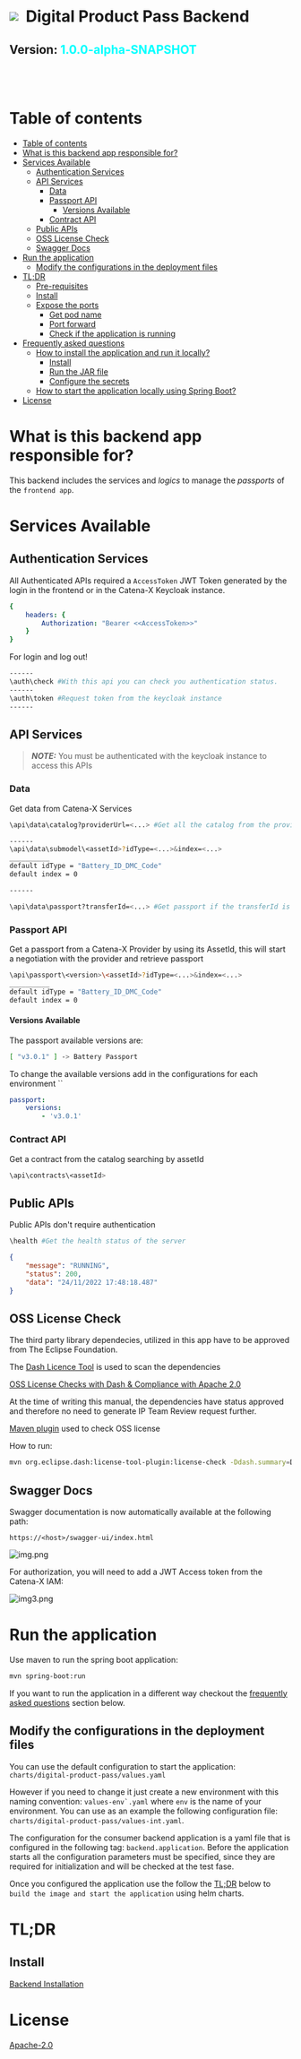 <!--
  Catena-X - Product Passport Consumer Backend
 
  Copyright (c) 2022, 2023 BASF SE, BMW AG, Henkel AG & Co. KGaA

  See the NOTICE file(s) distributed with this work for additional
  information regarding copyright ownership.
 
  This program and the accompanying materials are made available under the
  terms of the Apache License, Version 2.0 which is available at
  https://www.apache.org/licenses/LICENSE-2.0.
 
  Unless required by applicable law or agreed to in writing, software
  distributed under the License is distributed on an "AS IS" BASIS
  WITHOUT WARRANTIES OR CONDITIONS OF ANY KIND,
  either express or implied. See the
  License for the specific language govern in permissions and limitations
  under the License.
 
  SPDX-License-Identifier: Apache-2.0
-->

<h1 style="display:flex; align-items: center;"><img src="../../docs/catena-x-logo.svg"/>&nbsp;&nbsp;Digital Product Pass Backend</h1>


<h2><strong>Version</strong>: <span style="color: cyan">1.0.0-alpha-SNAPSHOT</span><h2>

<br>

# Table of contents
<!-- TOC -->
- [Table of contents](#table-of-contents)
- [What is this backend app responsible for?](#what-is-this-backend-app-responsible-for)
- [Services Available](#services-available)
  - [Authentication Services](#authentication-services)
  - [API Services](#api-services)
    - [Data](#data)
    - [Passport API](#passport-api)
      - [Versions Available](#versions-available)
    - [Contract API](#contract-api)
  - [Public APIs](#public-apis)
  - [OSS License Check](#oss-license-check)
  - [Swagger Docs](#swagger-docs)
- [Run the application](#run-the-application)
  - [Modify the configurations in the deployment files](#modify-the-configurations-in-the-deployment-files)
- [TL;DR](#tldr)
  - [Pre-requisites](#pre-requisites)
  - [Install](#install)
  - [Expose the ports](#expose-the-ports)
    - [Get pod name](#get-pod-name)
    - [Port forward](#port-forward)
    - [Check if the application is running](#check-if-the-application-is-running)
- [Frequently asked questions](#frequently-asked-questions)
  - [How to install the application and run it locally?](#how-to-install-the-application-and-run-it-locally)
    - [Install](#install-1)
    - [Run the JAR file](#run-the-jar-file)
    - [Configure the secrets](#configure-the-secrets)
  - [How to start the application locally using Spring Boot?](#how-to-start-the-application-locally-using-spring-boot)
- [License](#license)
<!-- TOC -->

# What is this backend app responsible for?

This backend includes the services and *logics* to manage the *passports* of the `frontend app`.

# Services Available

## Authentication Services
All Authenticated APIs required a `AccessToken` JWT Token generated by the login in the frontend or in the Catena-X Keycloak instance.

```yaml
{
    headers: {
        Authorization: "Bearer <<AccessToken>>"
    }
}
```

For login and log out!
```bash
------
\auth\check #With this api you can check you authentication status.
------
\auth\token #Request token from the keycloak instance
------
```

## API Services
>  **_NOTE:_** You must be authenticated with the keycloak instance to access this APIs


### Data
Get data from Catena-X Services
```bash
\api\data\catalog?providerUrl=<...> #Get all the catalog from the provider

------
\api\data\submodel\<assetId>?idType=<...>&index=<...>
__________
default idType = "Battery_ID_DMC_Code"
default index = 0

------

\api\data\passport?transferId=<...> #Get passport if the transferId is available -> No contract exchange is required if transferId exists

```

### Passport API

Get a passport from a Catena-X Provider by using its AssetId, this will start a negotiation with the provider and retrieve passport

```bash
\api\passport\<version>\<assetId>?idType=<...>&index=<...>
__________
default idType = "Battery_ID_DMC_Code"
default index = 0
```

#### Versions Available
The passport available versions are:
```bash
[ "v3.0.1" ] -> Battery Passport
```

To change the available versions add in the configurations for each environment ``

```yaml
passport:
    versions:
        - 'v3.0.1'
```

### Contract API

Get a contract from the catalog searching by assetId
```bash
\api\contracts\<assetId>
```

## Public APIs

Public APIs don't require authentication
```bash
\health #Get the health status of the server
```
```json
{
    "message": "RUNNING",
    "status": 200,
    "data": "24/11/2022 17:48:18.487"
}

```

## OSS License Check

The third party library dependecies, utilized in this app have to  be approved from The Eclipse Foundation.

The [Dash Licence Tool](https://github.com/eclipse/dash-licenses) is used to scan the dependencies

[OSS License Checks with Dash & Compliance with Apache 2.0](https://confluence.catena-x.net/pages/viewpage.action?pageId=54989501)

At the time of writing this manual, the dependencies have status approved and therefore no need to generate  IP Team Review request further.

[Maven plugin](https://github.com/eclipse/dash-licenses/blob/master/README.md#maven-plugin-options) used to check OSS license

How to run:
```bash
mvn org.eclipse.dash:license-tool-plugin:license-check -Ddash.summary=DEPENDENCIES
```


## Swagger Docs

Swagger documentation is now automatically available at the following path:

```https://<host>/swagger-ui/index.html```

![img.png](docs/media/img2.png)

For authorization, you will need to add a JWT Access token from the Catena-X IAM:

![img3.png](docs/media/img3.png)

# Run the application

Use maven to run the spring boot application:
```bash
mvn spring-boot:run
```

If you want to run the application in a different way checkout the [frequently asked questions](#frequently-asked-questions) section below.

## Modify the configurations in the deployment files

You can use the default configuration to start the application:
```charts/digital-product-pass/values.yaml```

However if you need to change it just create a new environment with this naming convention: ```values-env`.yaml``` where ```env``` is the name of your environment. You can use as an example the following configuration file: ```charts/digital-product-pass/values-int.yaml```.

The configuration for the consumer backend application is a yaml file that is configured in the following tag: ```backend.application```. Before the application starts all the configuration parameters must be specified, since they are required for initialization and will be checked at the test fase.

Once you configured the application use the follow the [TL;DR](#tldr) below to ```build the image and start the application``` using helm charts.

# TL;DR 

## Install
[Backend Installation](../../INSTALL.m)


# License
[Apache-2.0](https://raw.githubusercontent.com/catenax-ng/product-battery-passport-consumer-app/main/LICENSE)

